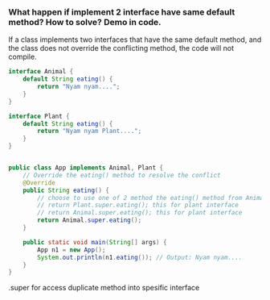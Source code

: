 ### What happen if implement 2 interface have same default method? How to solve? Demo in code.

If a class implements two interfaces that have the same default method, and the class does not override the conflicting method, the code will not compile.

```java
interface Animal {
    default String eating() {
        return "Nyam nyam....";
    }
}

interface Plant {
    default String eating() {
        return "Nyam nyam Plant....";
    }
}


public class App implements Animal, Plant {
    // Override the eating() method to resolve the conflict
    @Override
    public String eating() {
        // choose to use one of 2 method the eating() method from Animal or Plant interface
        // return Plant.super.eating(); this for plant interface
        // return Animal.super.eating(); this for plant interface
        return Animal.super.eating();
    }

    public static void main(String[] args) {
        App n1 = new App();
        System.out.println(n1.eating()); // Output: Nyam nyam....
    }
}
```
.super for access duplicate method into spesific interface
